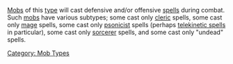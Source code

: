 [Mobs](:Category:_Mobs.md "wikilink") of this
[type](:Category:_Mob_Types.md "wikilink") will cast defensive and/or
offensive [spells](:Category:_Spells.md "wikilink") during combat. Such
[mobs](:Category:_Mobs.md "wikilink") have various subtypes; some cast
only [cleric](:Category:_Clerics.md "wikilink") spells, some cast only
[mage](:Category:_Mages.md "wikilink") spells, some cast only
[psonicist](:Category:_Psionicists.md "wikilink") spells (perhaps
[telekinetic
spells](:Category:_Telekinetic_Skills_And_Spells.md "wikilink") in
particular), some cast only
[sorcerer](:Category:_Sorcerers.md "wikilink") spells, and some cast
only "undead" spells.

[Category: Mob Types](Category:_Mob_Types "wikilink")
